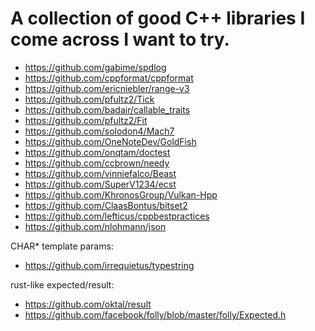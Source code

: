 # A collection of good C++ libraries I come across I want to try.

* https://github.com/gabime/spdlog
* https://github.com/cppformat/cppformat
* https://github.com/ericniebler/range-v3
* https://github.com/pfultz2/Tick
* https://github.com/badair/callable_traits
* https://github.com/pfultz2/Fit
* https://github.com/solodon4/Mach7
* https://github.com/OneNoteDev/GoldFish
* https://github.com/onqtam/doctest
* https://github.com/ccbrown/needy
* https://github.com/vinniefalco/Beast
* https://github.com/SuperV1234/ecst
* https://github.com/KhronosGroup/Vulkan-Hpp
* https://github.com/ClaasBontus/bitset2
* https://github.com/lefticus/cppbestpractices
* https://github.com/nlohmann/json

CHAR*  template params:
* https://github.com/irrequietus/typestring

rust-like expected/result:
* https://github.com/oktal/result
* https://github.com/facebook/folly/blob/master/folly/Expected.h
